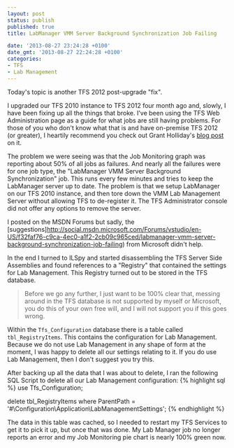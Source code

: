 ```yaml
---
layout: post
status: publish
published: true
title: LabManager VMM Server Background Synchronization Job Failing

date: '2013-08-27 23:24:28 +0100'
date_gmt: '2013-08-27 22:24:28 +0100'
categories:
- TFS
- Lab Management
---
```

Today's topic is another TFS 2012 post-upgrade "fix".

I upgraded our TFS 2010 instance to TFS 2012 four month ago and, slowly, I have been fixing up all the things that broke. I've been using the TFS Web Administration page as a guide for what jobs are still having problems. For those of you who don't know what that is and have on-premise TFS 2012 (or greater), I heartily recommend you check out Grant Holliday's [blog post](http://blogs.msdn.com/b/granth/archive/2013/02/13/tfs2012-new-tools-for-tfs-administrators.aspx) on it.

The problem we were seeing was that the Job Monitoring graph was reporting about 50% of all jobs as failures. And nearly all the failures were for one job type, the "LabManager VMM Server Background Synchronization" job. This runs every few minutes and tries to keep the LabManager server up to date. The problem is that we setup LabManager on our TFS 2010 instance, and then tore down the VMM Lab Management Server without allowing TFS to de-register it. The TFS Administrator console did not offer any options to remove the server.

I posted on the MSDN Forums but sadly, the [suggestions]http://social.msdn.microsoft.com/Forums/vstudio/en-US/f32faf76-c9ca-4ec0-a1f2-2cb09c965ced/labmanager-vmm-server-background-synchronization-job-failing) from Microsoft didn't help.

In the end I turned to ILSpy and started disassembling the TFS Server Side Assemblies and found references to a "Registry" that contained the settings for Lab Management. This Registry turned out to be stored in the TFS database.

> Before we go any further, I just want to be 100% clear that, messing
> around in the TFS database is not supported by myself or Microsoft,
> you do this of your own free will, and I will not support you if this
> goes wrong.

Within the `Tfs_Configuration` database there is a table called `tbl_RegistryItems`. This contains the configuration for Lab Management. Because we do not use Lab Management in any shape of form at the moment, I was happy to delete all our settings relating to it. If you do use Lab Management, then I don't suggest you try this.

After backing up all the data that I was about to delete, I ran the following SQL Script to delete all our Lab Management configuration:
{% highlight sql %}
use Tfs_Configuration;
 
delete tbl_RegistryItems
where ParentPath = '#\Configuration\Application\LabManagementSettings\';
{% endhighlight %} 

The data in this table was cached, so I needed to restart my TFS Services to get it to pick it up, but once that was done. My Lab Manager job no longer reports an error and my Job Monitoring pie chart is nearly 100% green now.

